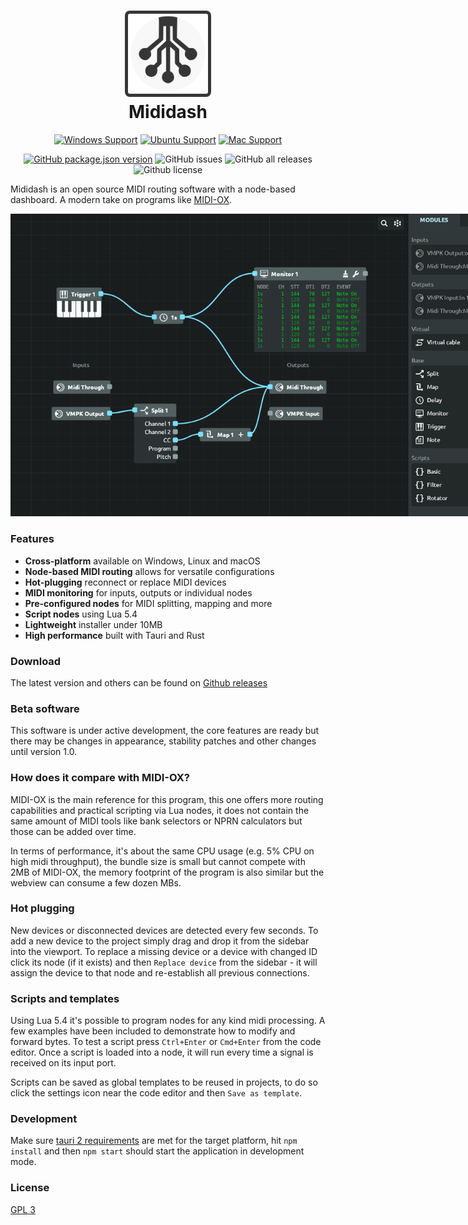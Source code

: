 <h1 align="center">
  <img src="src-tauri/icons/logo.svg" width="128" style="padding: 5px; background: #363636; border-radius: 8px" />
  <br>
  Mididash
  <br>
</h1>
<div align="center">

[![Windows Support](https://img.shields.io/badge/Windows-0078D6?style=for-the-badge&logo=windows&logoColor=white)](https://github.com/tiagolr/mididash/releases)
[![Ubuntu Support](https://img.shields.io/badge/Ubuntu-E95420?style=for-the-badge&logo=ubuntu&logoColor=white)](https://github.com/tiagolr/mididash/releases)
[![Mac Support](https://img.shields.io/badge/MACOS-adb8c5?style=for-the-badge&logo=macos&logoColor=white)](https://github.com/tiagolr/mididash/releases)

</div>
<div align="center">

[![GitHub package.json version](https://img.shields.io/github/package-json/v/tiagolr/mididash?color=%40&label=latest)](https://github.com/tiagolr/mididash/releases/latest)
![GitHub issues](https://img.shields.io/github/issues-raw/tiagolr/mididash)
![GitHub all releases](https://img.shields.io/github/downloads/tiagolr/mididash/total)
![Github license](https://img.shields.io/github/license/tiagolr/mididash)

</div>

Mididash is an open source MIDI routing software with a node-based dashboard. A modern take on programs like [MIDI-OX](http://www.midiox.com).

<div style="text-align: center">
  <img src="./src-assets/ss.png" style="max-width: 800px">
</div>

### Features

  * **Cross-platform** available on Windows, Linux and macOS
  * **Node-based MIDI routing** allows for versatile configurations
  * **Hot-plugging** reconnect or replace MIDI devices
  * **MIDI monitoring** for inputs, outputs or individual nodes
  * **Pre-configured nodes** for MIDI splitting, mapping and more
  * **Script nodes** using Lua 5.4
  * **Lightweight** installer under 10MB
  * **High performance** built with Tauri and Rust

### Download

The latest version and others can be found on [Github releases]()

### Beta software

This software is under active development, the core features are ready but there may be changes in appearance, stability patches and other changes until version 1.0.

### How does it compare with MIDI-OX?

MIDI-OX is the main reference for this program, this one offers more routing capabilities and practical scripting via Lua nodes, it does not contain the same amount of MIDI tools like bank selectors or NPRN calculators but those can be added over time.

In terms of performance, it's about the same CPU usage (e.g. 5% CPU on high midi throughput), the bundle size is small but cannot compete with 2MB of MIDI-OX, the memory footprint of the program is also similar but the webview can consume a few  dozen MBs.

### Hot plugging

New devices or disconnected devices are detected every few seconds. To add a new device to the project simply drag and drop it from the sidebar into the viewport. To replace a missing device or a device with changed ID click its node (if it exists) and then `Replace device` from the sidebar - it will assign the device to that node and re-establish all previous connections.

### Scripts and templates

Using Lua 5.4 it's possible to program nodes for any kind midi processing. A few examples have been included to demonstrate how to modify and forward bytes. To test a script press `Ctrl+Enter` or `Cmd+Enter` from the code editor. Once a script is loaded into a node, it will run every time a signal is received on its input port.

Scripts can be saved as global templates to be reused in projects, to do so
click the settings icon near the code editor and then `Save as template`.

### Development

Make sure [tauri 2 requirements](https://v2.tauri.app/start/prerequisites/) are met for the target platform, hit `npm install` and then `npm start` should start the application in development mode.

### License

[GPL 3](https://www.gnu.org/licenses/gpl-3.0.en.html)
